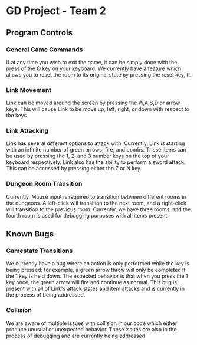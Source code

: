 # GD Project - Team 2

## Program Controls
### General Game Commands
If at any time you wish to exit the game, it can be simply done with the press of the Q key on your keyboard. We currently have a feature which allows you to reset the room to its original state by pressing the reset key, R.

### Link Movement
Link can be moved around the screen by pressing the W,A,S,D or arrow keys. This will cause Link to be move up, left, right, or down with respect to the keys.

### Link Attacking
Link has several different options to attack with. Currently, Link is starting with an infinite number of green arrows, fire, and bombs. These items can be used by pressing the 1, 2, and 3 number keys on the top of your keyboard respectively. Link also has the ability to perform a sword attack. This can be accessed by pressing either the Z or N key.

### Dungeon Room Transition
Currently, Mouse input is required to transition between different rooms in the dungeons. A left-click will transition to the next room, and a right-click will transition to the previous room. Currently, we have three rooms, and the fourth room is used for debugging purposes with all items present.

## Known Bugs
### Gamestate Transitions
We currently have a bug where an action is only performed while the key is being pressed; for example, a green arrow throw will only be completed if the 1 key is held down. The expected behavior is that when you press the 1 key once, the green arrow will fire and continue as normal. This bug is present with all of Link's attack states and item attacks and is currently in the process of being addressed.

### Collision
We are aware of multiple issues with collision in our code which either produce unusual or unexpected behavior. These issues are also in the process of debugging and are currently being addressed.
